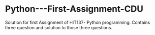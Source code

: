 # Python---First-Assignment-CDU
Solution for first Assignment of HIT137- Python programming. 
Contains three question and solution to those three questions.
